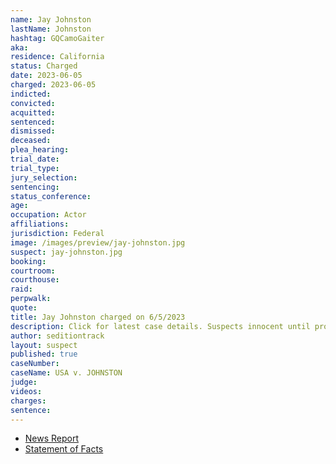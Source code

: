 ```yaml
---
name: Jay Johnston
lastName: Johnston
hashtag: GQCamoGaiter
aka:
residence: California
status: Charged
date: 2023-06-05
charged: 2023-06-05
indicted:
convicted:
acquitted:
sentenced:
dismissed:
deceased:
plea_hearing:
trial_date:
trial_type:
jury_selection:
sentencing:
status_conference:
age:
occupation: Actor
affiliations:
jurisdiction: Federal
image: /images/preview/jay-johnston.jpg
suspect: jay-johnston.jpg
booking:
courtroom:
courthouse:
raid:
perpwalk:
quote:
title: Jay Johnston charged on 6/5/2023
description: Click for latest case details. Suspects innocent until proven guilty.
author: seditiontrack
layout: suspect
published: true
caseNumber:
caseName: USA v. JOHNSTON
judge:
videos:
charges:
sentence:
---
```


- [News Report](https://www.nbcnews.com/politics/justice-department/feds-charge-bobs-burgers-arrested-development-actor-jan-6-capitol-riot-rcna88135)
- [Statement of Facts](https://storage.courtlistener.com/recap/gov.uscourts.dcd.256063/gov.uscourts.dcd.256063.1.1_2.pdf)
